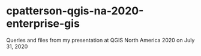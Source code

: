# cpatterson-qgis-na-2020-enterprise-gis
Queries and files from my presentation at QGIS North America 2020 on July 31, 2020
